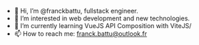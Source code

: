- 👋 Hi, I’m @franckbattu, fullstack engineer.
- 👀 I’m interested in web development and new technologies.
- 🌱 I’m currently learning VueJS API Composition with ViteJS/
- 📫 How to reach me: franck.battu@outlook.fr
